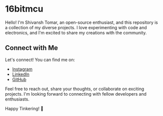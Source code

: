 # 16bitmcu

Hello! I'm Shivansh Tomar, an open-source enthusiast, and this repository is a collection of my diverse projects. I love experimenting with code and electronics, and I'm excited to share my creations with the community.

## Connect with Me

Let's connect! You can find me on:

- [Instagram](https://instagram.com/azhilus)
- [LinkedIn](https://www.linkedin.com/in/shivtomar30)
- [GitHub](https://github.com/azhilus)

Feel free to reach out, share your thoughts, or collaborate on exciting projects. I'm looking forward to connecting with fellow developers and enthusiasts.

Happy Tinkering! 🚀

